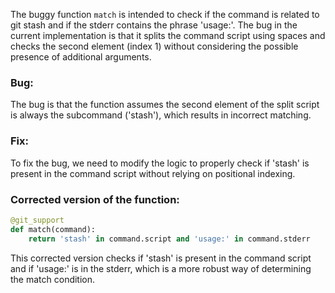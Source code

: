 The buggy function `match` is intended to check if the command is related to git stash and if the stderr contains the phrase 'usage:'. The bug in the current implementation is that it splits the command script using spaces and checks the second element (index 1) without considering the possible presence of additional arguments.

### Bug:
The bug is that the function assumes the second element of the split script is always the subcommand ('stash'), which results in incorrect matching.

### Fix:
To fix the bug, we need to modify the logic to properly check if 'stash' is present in the command script without relying on positional indexing.

### Corrected version of the function:

```python
@git_support
def match(command):
    return 'stash' in command.script and 'usage:' in command.stderr
```

This corrected version checks if 'stash' is present in the command script and if 'usage:' is in the stderr, which is a more robust way of determining the match condition.